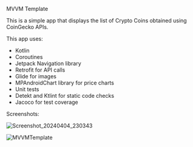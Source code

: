 MVVM Template

This is a simple app that displays the list of Crypto Coins obtained using CoinGecko APIs. 

This app uses:
- Kotlin
- Coroutines
- Jetpack Navigation library
- Retrofit for API calls
- Glide for images
- MPAndroidChart library for price charts
- Unit tests
- Detekt and Ktlint for static code checks
- Jacoco for test coverage

Screenshots:

![Screenshot_20240404_230343](https://github.com/DenisShov/MVVMTemplate/assets/7026945/9432b11f-830e-44c1-9111-db9738f4ea1d)




![MVVMTemplate](https://github.com/DenisShov/MVVMTemplate/assets/7026945/a9d126f9-8003-454c-bc49-f3d25b352e78)
